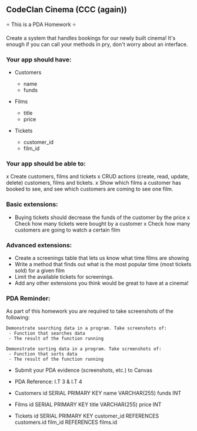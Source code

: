 ## CodeClan Cinema (CCC (again))

:star: This is a PDA Homework :star:

Create a system that handles bookings for our newly built cinema!
It's enough if you can call your methods in pry, don't worry about an interface.

### Your app should have:
  - Customers
    - name
    - funds

  - Films
    - title
    - price

  - Tickets
    - customer_id
    - film_id

### Your app should be able to:
  x Create customers, films and tickets
  x CRUD actions (create, read, update, delete) customers, films and tickets.
  x Show which films a customer has booked to see, and see which customers are coming to see one film.

### Basic extensions:
  - Buying tickets should decrease the funds of the customer by the price
  x Check how many tickets were bought by a customer
  x Check how many customers are going to watch a certain film

### Advanced extensions:
  - Create a screenings table that lets us know what time films are showing
  - Write a method that finds out what is the most popular time (most tickets sold) for a given film
  - Limit the available tickets for screenings.
  - Add any other extensions you think would be great to have at a cinema!

### PDA Reminder:

As part of this homework you are required to take screenshots of the following:

```
Demonstrate searching data in a program. Take screenshots of:
 - Function that searches data
 - The result of the function running
```

```
Demonstrate sorting data in a program. Take screenshots of:
 - Function that sorts data
 - The result of the function running
```


- Submit your PDA evidence (screenshots, etc.) to Canvas

- PDA Reference: I.T 3 & I.T 4

- Customers
    id SERIAL PRIMARY KEY
    name VARCHAR(255)
    funds INT

- Films
    id SERIAL PRIMARY KEY
    title VARCHAR(255)
    price INT

- Tickets
    id SERIAL PRIMARY KEY
    customer_id  REFERENCES customers.id
    film_id REFERENCES films.id
